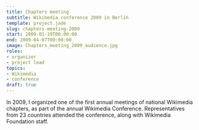 ```yaml
---
title: Chapters meeting
subtitle: Wikimedia conference 2009 in Berlin
template: project.jade
slug: chapters-meeting-2009
start: 2009-01-19T00:00:00
end: 2009-04-07T00:00:00
image: Chapters_meeting_2009_audience.jpg
roles:
- organizer
- project lead
topics:
- Wikimedia
- conference
draft: true
---
```


In 2009, I organized one of the first annual meetings of national Wikimedia chapters, as part of the annual Wikimedia Conference. Representatives from 23 countries attended the conference, along with Wikimedia Foundation staff.
